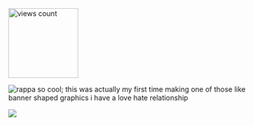  <img width="140" src="https://komarev.com/ghpvc/?username=your-github-username&color=b95f74" alt="views count">

![rappa so cool; this was actually my first time making one of those like banner shaped graphics i have a love hate relationship](https://files.catbox.moe/fu2n7e.png) 　　　　

![](https://files.catbox.moe/0vj438.png)  
<!--
**K-ANT0/K-ANT0** is a ✨ _special_ ✨ repository because its `README.md` (this file) appears on your GitHub profile.

Here are some ideas to get you started:

- 🔭 I’m currently working on ...
- 🌱 I’m currently learning ...
- 👯 I’m looking to collaborate on ...
- 🤔 I’m looking for help with ...
- 💬 Ask me about ...
- 📫 How to reach me: ...
- 😄 Pronouns: ...
- ⚡ Fun fact: ...
-->
